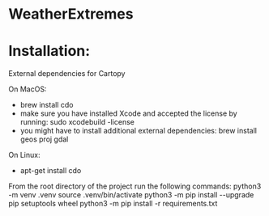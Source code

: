 # WeatherExtremes


# Installation:
External dependencies for Cartopy 

On MacOS:
- brew install cdo
- make sure you have installed Xcode and accepted the license by running: sudo xcodebuild -license
- you might have to install additional external dependencies:
     brew install geos proj gdal

On Linux:
- apt-get install cdo

From the root directory of the project run the following commands:
python3 -m venv .venv
source .venv/bin/activate
python3 -m pip install --upgrade pip setuptools wheel
python3 -m pip install -r requirements.txt
